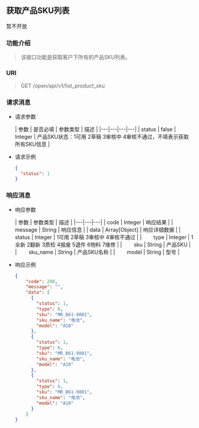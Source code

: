 ## 获取产品SKU列表
暂不开放

### 功能介绍

> 该接口功能是获取客户下所有的产品SKU列表。

### URI

> GET /open/api/v1/list_product_sku

### 请求消息

- 请求参数

  | 参数 | 是否必填 | 参数类型 | 描述 |
      |---|---|---|---|
  | status | false | Integer | 产品SKU状态：1可用 2草稿 3审核中 4审核不通过，不填表示获取所有SKU信息 |

- 请求示例
  ```json
  {
    "status": 1
  }

### 响应消息

- 响应参数

  | 参数 | 参数类型 | 描述 |
        |---|---|---|
  | code | Integer | 响应结果 |
  | message | String | 响应信息 |
  | data | Array\[Object\] | 响应详细数据 |
  | &emsp;&emsp;status | Integer | 1可用 2草稿 3审核中 4审核不通过 |
  | &emsp;&emsp;type | Integer | 1全新 2翻新 3质检 4报废 5退件 6物料 7维修 |
  | &emsp;&emsp;sku | String | 产品SKU |
  | &emsp;&emsp;sku_name | String | 产品SKU名称 |
  | &emsp;&emsp;model | String | 型号 |

- 响应示例
  ```json
  {
      "code": 200,
      "message": "",
      "data": [
        {
          "status": 1,
          "type": 6,
          "sku": "MR_B61-9801",
          "sku_name": "电池",
          "model": "A10"
        },
        {
          "status": 1,
          "type": 6,
          "sku": "MR_B61-9801",
          "sku_name": "电池",
          "model": "A10"
        },
        {
          "status": 1,
          "type": 6,
          "sku": "MR_B61-9801",
          "sku_name": "电池",
          "model": "A10"
        }
      ]
  }
  ```
